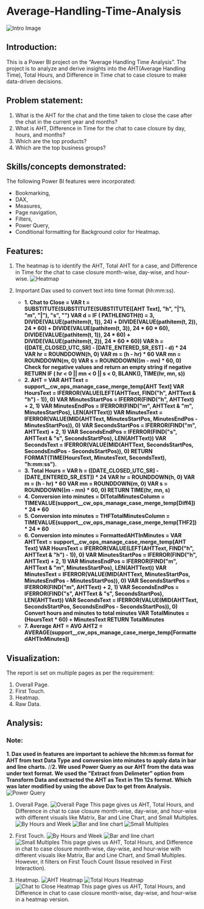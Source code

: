 # Average-Handling-Time-Analysis

![Intro Image](https://github.com/saud968/Average-Handling-Time-Analysis/blob/main/Intro%20Page.png)

## Introduction:
This is a Power BI project on the “Average Handling Time Analysis”. The
project is to analyze and derive insights into the AHT(Average Handling Time), Total Hours, and Difference in Time chat to case closure to make data-driven decisions.

## Problem statement:
1. What is the AHT for the chat and the time taken to close the case after the chat in the current year and months?
2. What is AHT, Difference in Time for the chat to case closure  by day, hours, and months?
3. Which are the top products?
4. Which are the top business groups?

## Skills/concepts demonstrated:
The following Power BI features were incorporated:
-	Bookmarking, 
-	DAX, 
-	Measures, 
-	Page navigation, 
-	Filters,
-	Power Query,
-	Conditional formatting for Background color for Heatmap.

## Features:
1. The heatmap is to identify the AHT, Total AHT for a case, and Difference in Time for the chat to case closure  month-wise, day-wise, and hour-wise.
   ![Heatmap](https://github.com/saud968/Average-Handling-Time-Analysis/blob/main/Heatmap%20-%20AHT.png)

2. Important Dax used to convert text into time format (hh:mm:ss).
   - **1. Chat to Close = 
VAR t = SUBSTITUTE(SUBSTITUTE(SUBSTITUTE([AHT Text], "h", "|"), "m", "|"), "s", "")
VAR d = IF (
        PATHLENGTH(t) = 3,
        DIVIDE(VALUE(pathitem(t, 1)), 24)
            + DIVIDE(VALUE(pathitem(t, 2)), 24 * 60)
            + DIVIDE(VALUE(pathitem(t, 3)), 24 * 60 * 60),
        DIVIDE(VALUE(pathitem(t, 1)), 24 * 60)
            + DIVIDE(VALUE(pathitem(t, 2)), 24 * 60 * 60))
VAR h = ([DATE_CLOSED_UTC_SR] - [DATE_ENTERED_SR_EST] - d) * 24
VAR hr = ROUNDDOWN(h, 0)
VAR m = (h - hr) * 60
VAR mn = ROUNDDOWN(m, 0)
VAR s = ROUNDDOWN((m - mn) * 60, 0) Check for negative values and return an empty string if negative
RETURN
    IF (
        hr < 0 || mn < 0 || s < 0,
        BLANK(),
        TIME(hr, mn, s))**
   - **2. AHT = VAR AHTText = support__cw_ops_manage_case_merge_temp[AHT Text] VAR HoursText = IFERROR(VALUE(LEFT(AHTText, FIND("h", AHTText & "h") - 1)), 0) VAR MinutesStartPos = IFERROR(FIND("h", AHTText) + 2, 1) VAR MinutesEndPos = IFERROR(FIND("m", AHTText & "m", MinutesStartPos), LEN(AHTText)) VAR MinutesText = IFERROR(VALUE(MID(AHTText, MinutesStartPos, MinutesEndPos - MinutesStartPos)), 0) VAR SecondsStartPos = IFERROR(FIND("m", AHTText) + 2, 1) VAR SecondsEndPos = IFERROR(FIND("s", AHTText & "s", SecondsStartPos), LEN(AHTText)) 
VAR SecondsText = IFERROR(VALUE(MID(AHTText, SecondsStartPos, SecondsEndPos - SecondsStartPos)), 0) RETURN FORMAT(TIME(HoursText, MinutesText, SecondsText), "h:mm:ss").**
   - **3. Total Hours = VAR h = ([DATE_CLOSED_UTC_SR] - [DATE_ENTERED_SR_EST]) * 24 VAR hr = ROUNDDOWN(h, 0) VAR m = (h - hr) * 60 VAR mn = ROUNDDOWN(m, 0) VAR s = ROUNDDOWN((m - mn) * 60, 0) RETURN TIME(hr, mn, s)**
   - **4. Conversion into minutes = DITotalMinutesColumn = TIMEVALUE(support__cw_ops_manage_case_merge_temp[Diff4]) * 24 * 60**
   - **5. Conversion into minutes = THFTotalMinutesColumn = TIMEVALUE(support__cw_ops_manage_case_merge_temp[THF2]) * 24 * 60**
   - **6. Conversion into minutes = FormattedAHTInMinutes = VAR AHTText = support__cw_ops_manage_case_merge_temp[AHT Text] VAR HoursText = IFERROR(VALUE(LEFT(AHTText, FIND("h", AHTText & "h") - 1)), 0) VAR MinutesStartPos = IFERROR(FIND("h", AHTText) + 2, 1) VAR MinutesEndPos = IFERROR(FIND("m", AHTText & "m", MinutesStartPos), LEN(AHTText)) VAR MinutesText = IFERROR(VALUE(MID(AHTText, MinutesStartPos, MinutesEndPos - MinutesStartPos)), 0) VAR SecondsStartPos = IFERROR(FIND("m", AHTText) + 2, 1) VAR SecondsEndPos = IFERROR(FIND("s", AHTText & "s", SecondsStartPos), LEN(AHTText)) VAR SecondsText = IFERROR(VALUE(MID(AHTText, SecondsStartPos, SecondsEndPos - SecondsStartPos)), 0) Convert hours and minutes to total minutes VAR TotalMinutes = (HoursText * 60) + MinutesText RETURN TotalMinutes**
   - **7. Average AHT = AVG AHT2 = AVERAGE(support__cw_ops_manage_case_merge_temp[FormattedAHTInMinutes])**

## Visualization:
The report is set on multiple pages as per the requirement:
1.	Overall Page.
2.	First Touch. 
3.	Heatmap.
4.	Raw Data.

## Analysis:

### Note: 
**1. Dax used in features are important to achieve the hh:mm:ss format for AHT from text Data Type and conversion into minutes to apply data in bar and line charts.**
//**2. We used Power Query as our AHT from the data was under text format. We used the "Extract from Delimeter" option from Transform Data and extracted the AHT as Text in 11m 12s format. Which was later modified by using the above Dax to get from Analysis.**
![Power Query](https://github.com/saud968/Average-Handling-Time-Analysis/blob/main/Power%20Query.png)

1. Overall Page.
![Overall Page](https://github.com/saud968/Average-Handling-Time-Analysis/blob/main/Intro%20Page.png)
This page gives us AHT, Total Hours, and Difference in chat to case closure month-wise, day-wise, and hour-wise with different visuals like Matrix, Bar and Line Chart, and Small Multiples. 
![By Hours and Week](https://github.com/saud968/Average-Handling-Time-Analysis/blob/main/Overall%20Page%20-%201%20(Days%2C%20Months%2C%20and%20Hours).png)
![Bar and line chart](https://github.com/saud968/Average-Handling-Time-Analysis/blob/main/Overall%20Page%20-%202%20(Bar%20and%20Line%20Chart).png)
![Small Multiples](https://github.com/saud968/Average-Handling-Time-Analysis/blob/main/Overall%20Page%20-%203%20(Bar%20and%20Line%20Chart%20with%20Small%20Multiples).png)

2. First Touch.
![By Hours and Week](https://github.com/saud968/Average-Handling-Time-Analysis/blob/main/Overall%20Page%20-%201%20(Days%2C%20Months%2C%20and%20Hours).png)
![Bar and line chart](https://github.com/saud968/Average-Handling-Time-Analysis/blob/main/Overall%20Page%20-%202%20(Bar%20and%20Line%20Chart).png)
![Small Multiples](https://github.com/saud968/Average-Handling-Time-Analysis/blob/main/Overall%20Page%20-%203%20(Bar%20and%20Line%20Chart%20with%20Small%20Multiples).png)
This page gives us AHT, Total Hours, and Difference in chat to case closure month-wise, day-wise, and hour-wise with different visuals like Matrix, Bar and Line Chart, and Small Multiples. However, it filters on First Touch Count (Issue resolved in First Interaction).

3. Heatmap.
![AHT Heatmap](https://github.com/saud968/Average-Handling-Time-Analysis/blob/main/Heatmap%20-%20AHT.png)
![Total Hours Heatmap](https://github.com/saud968/Average-Handling-Time-Analysis/blob/main/Heatmap%20-%20Total%20Hours.png)
![Chat to Close Heatmap](https://github.com/saud968/Average-Handling-Time-Analysis/blob/main/Heatmap%20-%20Chat%20to%20Close.png)
This page gives us AHT, Total Hours, and Difference in chat to case closure month-wise, day-wise, and hour-wise in a heatmap version. 


